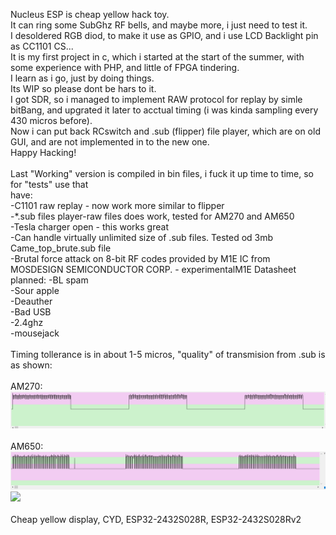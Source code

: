 Nucleus ESP is cheap yellow hack toy.</br>
It can ring some SubGhz RF bells, and maybe more, i just need to test it.</br>
I desoldered RGB diod, to make it use as GPIO, and i use LCD Backlight pin as CC1101 CS...</br>
It is my first project in c, which i started at the start of the summer, with some experience with PHP, and little of FPGA tindering.</br>
I learn as i go, just by doing things.</br>
Its WIP so please dont be hars to it.</br>
I got SDR, so i managed to implement RAW protocol for replay by simle bitBang, and upgrated it later to acctual timing (i was kinda sampling every 430 micros before).</br>
Now i can put back RCswitch and .sub (flipper) file player, which are on old GUI, and are not implemented in to the new one.</br>
Happy Hacking!</br>
</br>
Last "Working" version is compiled in bin files, i fuck it up time to time, so for "tests" use that
</br>
have:</br>
-C1101 raw replay - now work more similar to flipper</br>
-*.sub files player-raw files does work, tested for AM270 and AM650</br>
-Tesla charger open - this works great</br>
-Can handle virtually unlimited size of .sub files. Tested od 3mb Came_top_brute.sub file</br>
-Brutal force attack on 8-bit RF codes provided by M1E IC from MOSDESIGN SEMICONDUCTOR CORP. - experimental<a src="https://www.cika.com/soporte/Information/Semiconductores/CIencoder-decoder/M1E-MOSDESIGN.pdf">M1E Datasheet </a> 
</br>
planned:
-BL spam</br>
-Sour apple</br>
-Deauther</br>
-Bad USB</br>
-2.4ghz</br>
-mousejack</br>
</br>
Timing tollerance is in about 1-5 micros, "quality" of transmision from .sub is as shown:</br>
</br>
AM270:</br>
<img src="https://github.com/GthiN89/NucleusESP32/blob/main/images/AM270.PNG"></br>
</br>
AM650:</br>
<img src="https://github.com/GthiN89/NucleusESP32/blob/main/images/AM650.PNG">
</br>
<img src="https://github.com/GthiN89/NucleusESP32/blob/main/images/capture times.bmp"></br>
</br>
Cheap yellow display, CYD, ESP32-2432S028R, ESP32-2432S028Rv2</br>
</br>